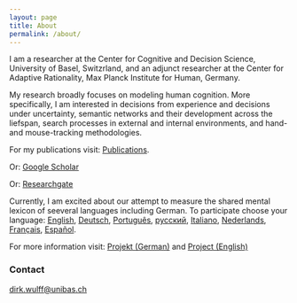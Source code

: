 ```yaml
---
layout: page
title: About
permalink: /about/
---
```

I am a researcher at the Center for Cognitive and Decision Science, University of Basel, Switzrland, and an adjunct researcher at the Center for Adaptive Rationality, Max Planck Institute for Human, Germany.

My research broadly focuses on modeling human cognition. More specifically, I am interested in decisions from experience and decisions under uncertainty, semantic networks and their development across the liefspan, search processes in external and internal environments, and hand- and mouse-tracking methodologies. 

For my publications visit: <a href="https://dwulff.github.io/publications/">Publications</a>.

Or: <a href="https://scholar.google.de/citations?user=FUN_nHMAAAAJ&hl=de">Google Scholar</a>

Or: <a href="https://www.researchgate.net/profile/Dirk_Wulff">Researchgate</a>

Currently, I am excited about our attempt to measure the shared mental lexicon of seeveral languages including German. To participate choose your language: <a href="http://www.smallworldofwords.org/en">English</a>, <a href="http://www.smallworldofwords.org/de">Deutsch</a>, <a href="http://www.smallworldofwords.org/pt">Português</a>, <a href="http://www.smallworldofwords.org/ru">русский</a>, <a href="http://www.smallworldofwords.org/it">Italiano</a>, <a href="http://www.smallworldofwords.org/nl">Nederlands</a>, <a href="http://www.smallworldofwords.org/fr">Français</a>, <a href="http://www.smallworldofwords.org/es">Español</a>. 

For more information visit: <a href="http://www.smallworldofwords.org/de/project">Projekt (German)</a> and <a href="http://www.smallworldofwords.org/en/project">Project (English)</a>

### Contact

[dirk.wulff@unibas.ch](mailto:dirk.wulff@unibas.ch)
